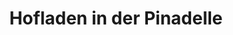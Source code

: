 ---
title: "Hofladen in der Pinadelle"
url: /rutesheim/hofladen-in-der-pinadelle/
shop: Hofladen
---